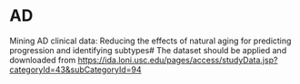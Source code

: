 # AD
Mining AD clinical data: Reducing the effects of natural aging for predicting progression and identifying subtypes# The dataset should be applied and downloaded from https://ida.loni.usc.edu/pages/access/studyData.jsp?categoryId=43&subCategoryId=94
